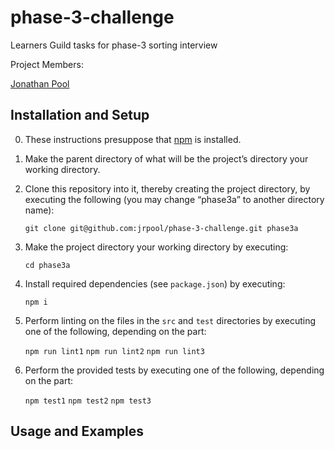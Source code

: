 # phase-3-challenge
Learners Guild tasks for phase-3 sorting interview

Project Members:

[Jonathan Pool](https://github.com/jrpool)

## Installation and Setup

0. These instructions presuppose that [npm][npm] is installed.

1. Make the parent directory of what will be the project’s directory your working directory.

2. Clone this repository into it, thereby creating the project directory, by executing the following (you may change “phase3a” to another directory name):

    `git clone git@github.com:jrpool/phase-3-challenge.git phase3a`

2. Make the project directory your working directory by executing:

    `cd phase3a`

3. Install required dependencies (see `package.json`) by executing:

    `npm i`

4. Perform linting on the files in the `src` and `test` directories by
executing one of the following, depending on the part:

    `npm run lint1`
    `npm run lint2`
    `npm run lint3`

3. Perform the provided tests by executing one of the following, depending on
the part:

    `npm test1`
    `npm test2`
    `npm test3`

## Usage and Examples

[chai]: https://chaijs.com/
[mocha]: https://mochajs.org/
[npm]: https://www.npmjs.com/
